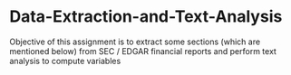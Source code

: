 # Data-Extraction-and-Text-Analysis
Objective of this assignment is to extract some sections (which are mentioned below) from SEC / EDGAR financial reports and perform text analysis to compute variables
